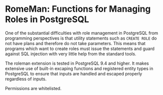 RomeMan:  Functions for Managing Roles in PostgreSQL
====================================================

One of the substantial difficulties with role management
in PostgreSQL from programming perspectives is that 
utility statements such as `CREATE ROLE` do not have
plans and therefore do not take parameters.  This means
that programs which want to create roles must issue the 
statements and guard against SQL injection with very little
help from the standard tools.

The roleman extension is tested in PostgreSQL 9.4 and higher.
It makes extensive use of built-in excaping functions and 
registered entity types in PostgreSQL to ensure that inputs
are handled and escaped properly regardless of inputs.

Permissions are whitelisted.
